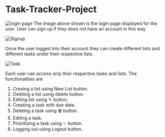 # Task-Tracker-Project
![login page](https://github.com/gandasravani/Task-Tracker-Project/assets/150938496/4becdcd3-b1da-4858-b338-406a6b3436e3)
The image above shown is the login page displayed for the user. User can sign up if they does not have an account in this way

![Signup](https://github.com/gandasravani/Task-Tracker-Project/assets/150938496/2510dbca-1d48-4541-af1d-89af654f1e7d)

Once the user logged into their account they can create different lists and different tasks under their respective lists.

![Task](https://github.com/gandasravani/Task-Tracker-Project/assets/150938496/c113c9aa-e438-4639-a310-f36442722d5c)

Each user can access only thier respective tasks and lists. 
The functionalities are
1. Creaing a list using New List button.
2. Deleting a list using delete button.
3. Editing list using ✎ button.
4. Creating a task with due date.
5. Deleting a task using 🗑 button.
6. Editing a task.
7. Prioritizing a task using ✨ button.
8. Logging out using Logout button.
